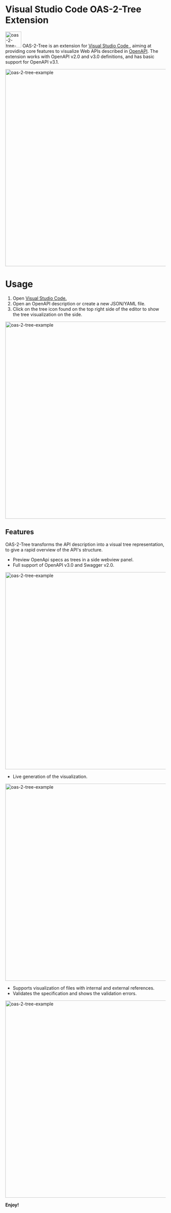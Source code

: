 # Visual Studio Code OAS-2-Tree Extension
 <img src="https://raw.githubusercontent.com/erickgarro/vscode-oas-2-tree/6-req-users-can-visualize-the-rest-methods-information-in-the-form-of-a-tree-graph/src/assets/img/icons/main.png?token=GHSAT0AAAAAABRYY54VFVSJU3WP6QN5WSGYYSZHKZA" alt="oas-2-tree-example" width="50"> OAS-2-Tree is an extension for <a href="https://code.visualstudio.com/"> Visual Studio Code </a>,  aiming at providing core features to visualize Web APIs described in <a href="https://www.openapis.org/" > OpenAPI</a>. The extension works with OpenAPI v2.0 and v3.0 definitions, and has basic support for OpenAPI v3.1.

<img src="https://raw.githubusercontent.com/erickgarro/vscode-oas-2-tree/4d4a64522cafb6e3b61ee339910e2805614c7e52/src/assets/img/icons/screenshot.png?token=GHSAT0AAAAAABRYY54VYRVDVF725MO4KOXIYSZGOYQ" alt="oas-2-tree-example" width="620">

# Usage

1. Open <a href="https://code.visualstudio.com/"> Visual Studio Code.</a>
2. Open an OpenAPI description or create a new JSON/YAML file. 
3. Click on the tree icon found on the top right side of the editor to show the tree visualization on the side.

<img src="https://raw.githubusercontent.com/erickgarro/vscode-oas-2-tree/souhailaS-readme-patch/src/assets/img/tree-icone.gif?token=GHSAT0AAAAAABRYY54V7O72JHA5OE5O2HUOYSZKTCQ" alt="oas-2-tree-example" width="620" >



## Features
 
OAS-2-Tree transforms the API description into a visual tree representation, to give a rapid overview of the API's structure.
* Preview OpenApi specs as trees in a side webview panel. 
* Full support of OpenAPI v3.0 and Swagger v2.0.

<img src="https://raw.githubusercontent.com/erickgarro/vscode-oas-2-tree/souhailaS-readme-patch/src/assets/img/versions.gif?token=GHSAT0AAAAAABRYY54VZYMZ63GGCMAO7BUKYSZKN2A" alt="oas-2-tree-example" width="620">

* Live generation of the visualization. 

<img src="https://raw.githubusercontent.com/erickgarro/vscode-oas-2-tree/souhailaS-readme-patch/src/assets/img/add-post.gif?token=GHSAT0AAAAAABRYY54UCA6W5Q3OH4XCGTHCYSZLMYA" alt="oas-2-tree-example" width="620">

* Supports visualization of files with internal and external references. 
* Validates the specification and shows the validation errors.

<img src="https://raw.githubusercontent.com/erickgarro/vscode-oas-2-tree/souhailaS-readme-patch/src/assets/img/validation.gif?token=GHSAT0AAAAAABRYY54UCTOR4XWCC5B5KBOWYSZLUHA" alt="oas-2-tree-example" width="620">



**Enjoy!**
